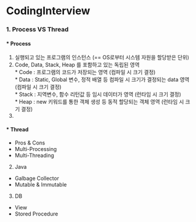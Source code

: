 # CodingInterview
### 1. Process VS Thread
#### * Process  
   1. 실행되고 있는 프로그램의 인스턴스 (== OS로부터 시스템 자원을 할당받은 단위)
   2. Code, Data, Stack, Heap 를 포함하고 있는 독립된 영역  
     * Code : 프로그램의 코드가 저장되는 영역 (컴파일 시 크기 결정)  
     * Data : Static, Global 변수, 정적 배열 등 컴파일 시 크기가 결정되는 data 영역 (컴파일 시 크기 결정)  
     * Stack : 지역변수, 함수 리턴값 등 임시 데이터가 영역 (런타임 시 크기 결정)  
     * Heap : new 키워드를 통한 객체 생성 등 동적 할당되는 객체 영역 (런타임 시 크기 결정)  
   4. 
   
#### * Thread
 * Pros & Cons
 * Multi-Processing 
 * Multi-Threading

2. Java
 * Galbage Collector
 * Mutable & Immutable
 
3. DB
 * View
 * Stored Procedure
 
